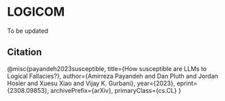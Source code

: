 # LOGICOM
To be updated
## Citation
@misc{payandeh2023susceptible,
      title={How susceptible are LLMs to Logical Fallacies?}, 
      author={Amirreza Payandeh and Dan Pluth and Jordan Hosier and Xuesu Xiao and Vijay K. Gurbani},
      year={2023},
      eprint={2308.09853},
      archivePrefix={arXiv},
      primaryClass={cs.CL}
}
